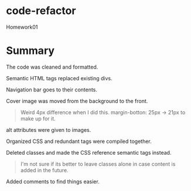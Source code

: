 # code-refactor
Homework01
# Summary

The code was cleaned and formatted.

Semantic HTML tags replaced existing divs.

Navigation bar goes to their contents.

Cover image was moved from the background to the front.

> Weird 4px difference when I did this.
margin-botton: 25px -> 21px to make up for it.

alt attributes were given to images.

Organized CSS and redundant tags were compiled together.

Deleted classes and made the CSS reference semantic tags instead.

> I'm not sure if its better to leave classes alone in case content is added in the future.

Added comments to find things easier.
